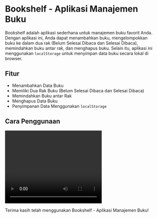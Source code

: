 # Bookshelf - Aplikasi Manajemen Buku

Bookshelf adalah aplikasi sederhana untuk manajemen buku favorit Anda. Dengan aplikasi ini, Anda dapat menambahkan buku, mengelompokkan buku ke dalam dua rak (Belum Selesai Dibaca dan Selesai Dibaca), memindahkan buku antar rak, dan menghapus buku. Selain itu, aplikasi ini menggunakan `localStorage` untuk menyimpan data buku secara lokal di browser.

## Fitur
- Menambahkan Data Buku
- Memiliki Dua Rak Buku (Belum Selesai Dibaca dan Selesai Dibaca)
- Memindahkan Buku antar Rak
- Menghapus Data Buku
- Penyimpanan Data Menggunakan `localStorage`

## Cara Penggunaan

<video width="320" height="240" controls>
  <source src="Demo.MP4" type="video/mp4">
  Maaf, browser Anda tidak mendukung pemutaran video.
</video>

Terima kasih telah menggunakan Bookshelf - Aplikasi Manajemen Buku!
